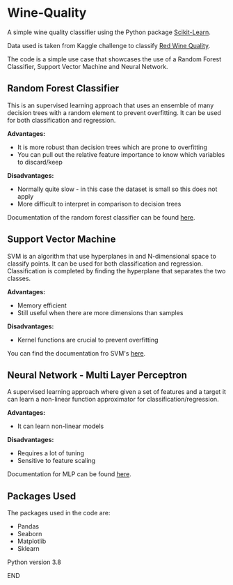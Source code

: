 # Wine-Quality

A simple wine quality classifier using the Python package [Scikit-Learn](https://scikit-learn.org/stable/). 

Data used is taken from Kaggle challenge to classify [Red Wine Quality](https://www.kaggle.com/uciml/red-wine-quality-cortez-et-al-2009).

The code is a simple use case that showcases the use of a Random Forest Classifier, Support Vector Machine and Neural Network. 

## Random Forest Classifier 

This is an supervised learning approach that uses an ensemble of many decision trees with a random element to prevent overfitting. It can be used for both classification and regression. 

**Advantages:**

* It is more robust than decision trees which are prone to overfitting
* You can pull out the relative feature importance to know which variables to discard/keep

**Disadvantages:** 

* Normally quite slow - in this case the dataset is small so this does not apply
* More difficult to interpret in comparison to decision trees

Documentation of the random forest classifier can be found [here](https://scikit-learn.org/stable/modules/generated/sklearn.ensemble.RandomForestClassifier.html).

## Support Vector Machine

SVM is an algorithm that use hyperplanes in and N-dimensional space to classify points. It can be used for both classification and regression. Classification is completed by finding the hyperplane that separates the two classes.

**Advantages:**

* Memory efficient
* Still useful when there are more dimensions than samples

**Disadvantages:**

* Kernel functions are crucial to prevent overfitting

You can find the documentation fro SVM's [here](https://scikit-learn.org/stable/modules/svm.html).

## Neural Network - Multi Layer Perceptron

A supervised learning approach where given a set of features and a target it can learn a non-linear function approximator for classification/regression. 

**Advantages:**

* It can learn non-linear models


**Disadvantages:**

* Requires a lot of tuning
* Sensitive to feature scaling

Documentation for MLP can be found [here](https://scikit-learn.org/stable/modules/neural_networks_supervised.html).

## Packages Used

The packages used in the code are:

* Pandas
* Seaborn
* Matplotlib
* Sklearn

Python version 3.8

END
